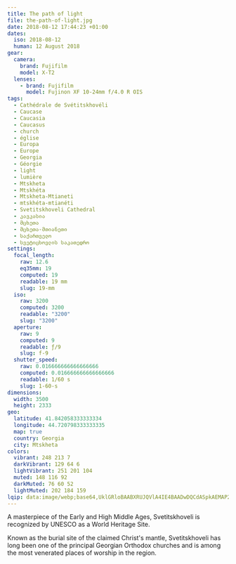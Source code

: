 ```yaml
---
title: The path of light
file: the-path-of-light.jpg
date: 2018-08-12 17:44:23 +01:00
dates:
  iso: 2018-08-12
  human: 12 August 2018
gear:
  camera:
    brand: Fujifilm
    model: X-T2
  lenses:
    - brand: Fujifilm
      model: Fujinon XF 10-24mm f/4.0 R OIS
tags:
  - Cathédrale de Svétitskhovéli
  - Caucase
  - Caucasia
  - Caucasus
  - church
  - église
  - Europa
  - Europe
  - Georgia
  - Géorgie
  - light
  - lumière
  - Mtskheta
  - Mtskhéta
  - Mtskheta-Mtianeti
  - mtskhéta-mtianéti
  - Svetitskhoveli Cathedral
  - კავკასია
  - მცხეთა
  - მცხეთა-მთიანეთი
  - საქართველო
  - სვეტიცხოვლის საკათედრო
settings:
  focal_length:
    raw: 12.6
    eq35mm: 19
    computed: 19
    readable: 19 mm
    slug: 19-mm
  iso:
    raw: 3200
    computed: 3200
    readable: "3200"
    slug: "3200"
  aperture:
    raw: 9
    computed: 9
    readable: ƒ/9
    slug: f-9
  shutter_speed:
    raw: 0.016666666666666666
    computed: 0.016666666666666666
    readable: 1/60 s
    slug: 1-60-s
dimensions:
  width: 3500
  height: 2333
geo:
  latitude: 41.842058333333334
  longitude: 44.720798333333335
  map: true
  country: Georgia
  city: Mtskheta
colors:
  vibrant: 248 213 7
  darkVibrant: 129 64 6
  lightVibrant: 251 201 104
  muted: 148 116 92
  darkMuted: 76 60 52
  lightMuted: 202 184 159
lqip: data:image/webp;base64,UklGRloBAABXRUJQVlA4IE4BAADwDQCdASpkAEMAP22kx1i7P7GqMlgJm/AtiUAZsIhUhfj7CAVruPq3FrJ0vjhMBOVurSzZpBJZQceqqW35yQWGrDOzcsSMoPOwdpUiibUbc4ymGLQm4zR2CFbF8M5XCNKyFtN3xQykJ0tMkQtNGGpFLJ3dMi3gjUAA/u6Ftpio0IRnJzwsmM0joJv1xHUPdTtMmiHvjZrsJDmipfJakQqAVFVj+gmrO/LyQDI+1N+MtNga/K7uyRmbl0nyI5mcLnEcMPScTE6qZf/K+kcSAMqwW95x4bGlFpvXeP8UtlhSLaDEJzqk80GkfQJ+S/bcOwTiEB04MxHUYLjLZWVTKGeOOMpDO9AnfxHKevpGnMuqLax2z48UwtPeun0WHxLFG5DPBGZkJfQJ1DWz4ZaTXq6HE7yoJh+Jvd0siFEnZdGTAFPvgBhNrjjmjJYxAAAA
---
```


A masterpiece of the Early and High Middle Ages, Svetitskhoveli is recognized by UNESCO as a World Heritage Site.

Known as the burial site of the claimed Christ's mantle, Svetitskhoveli has long been one of the principal Georgian Orthodox churches and is among the most venerated places of worship in the region.
